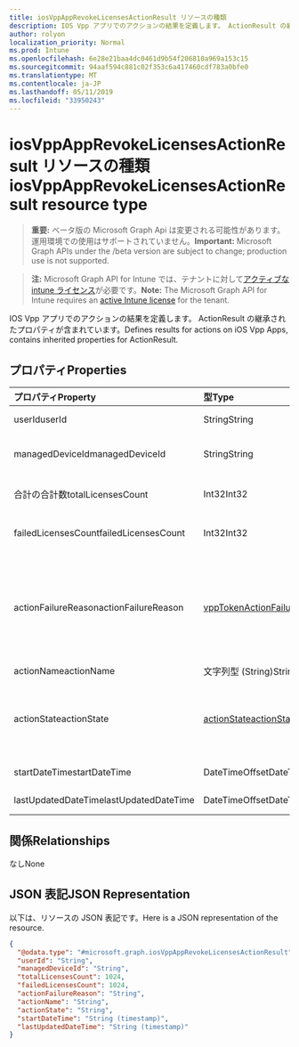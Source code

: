 ```yaml
---
title: iosVppAppRevokeLicensesActionResult リソースの種類
description: IOS Vpp アプリでのアクションの結果を定義します。 ActionResult の継承されたプロパティが含まれています。
author: rolyon
localization_priority: Normal
ms.prod: Intune
ms.openlocfilehash: 6e28e21baa4dc0461d9b54f206810a969a153c15
ms.sourcegitcommit: 94aaf594c881c02f353c6a417460cdf783a0bfe0
ms.translationtype: MT
ms.contentlocale: ja-JP
ms.lasthandoff: 05/11/2019
ms.locfileid: "33950243"
---
```

# <a name="iosvppapprevokelicensesactionresult-resource-type"></a><span data-ttu-id="5d0a1-103">iosVppAppRevokeLicensesActionResult リソースの種類</span><span class="sxs-lookup"><span data-stu-id="5d0a1-103">iosVppAppRevokeLicensesActionResult resource type</span></span>

> <span data-ttu-id="5d0a1-104">**重要:** ベータ版の Microsoft Graph Api は変更される可能性があります。運用環境での使用はサポートされていません。</span><span class="sxs-lookup"><span data-stu-id="5d0a1-104">**Important:** Microsoft Graph APIs under the /beta version are subject to change; production use is not supported.</span></span>

> <span data-ttu-id="5d0a1-105">**注:** Microsoft Graph API for Intune では、テナントに対して[アクティブな intune ライセンス](https://go.microsoft.com/fwlink/?linkid=839381)が必要です。</span><span class="sxs-lookup"><span data-stu-id="5d0a1-105">**Note:** The Microsoft Graph API for Intune requires an [active Intune license](https://go.microsoft.com/fwlink/?linkid=839381) for the tenant.</span></span>

<span data-ttu-id="5d0a1-106">IOS Vpp アプリでのアクションの結果を定義します。 ActionResult の継承されたプロパティが含まれています。</span><span class="sxs-lookup"><span data-stu-id="5d0a1-106">Defines results for actions on iOS Vpp Apps, contains inherited properties for ActionResult.</span></span>

## <a name="properties"></a><span data-ttu-id="5d0a1-107">プロパティ</span><span class="sxs-lookup"><span data-stu-id="5d0a1-107">Properties</span></span>
|<span data-ttu-id="5d0a1-108">プロパティ</span><span class="sxs-lookup"><span data-stu-id="5d0a1-108">Property</span></span>|<span data-ttu-id="5d0a1-109">型</span><span class="sxs-lookup"><span data-stu-id="5d0a1-109">Type</span></span>|<span data-ttu-id="5d0a1-110">説明</span><span class="sxs-lookup"><span data-stu-id="5d0a1-110">Description</span></span>|
|:---|:---|:---|
|<span data-ttu-id="5d0a1-111">userId</span><span class="sxs-lookup"><span data-stu-id="5d0a1-111">userId</span></span>|<span data-ttu-id="5d0a1-112">String</span><span class="sxs-lookup"><span data-stu-id="5d0a1-112">String</span></span>|<span data-ttu-id="5d0a1-113">アクションに関連付けられている UserId。</span><span class="sxs-lookup"><span data-stu-id="5d0a1-113">UserId associated with the action.</span></span>|
|<span data-ttu-id="5d0a1-114">managedDeviceId</span><span class="sxs-lookup"><span data-stu-id="5d0a1-114">managedDeviceId</span></span>|<span data-ttu-id="5d0a1-115">String</span><span class="sxs-lookup"><span data-stu-id="5d0a1-115">String</span></span>|<span data-ttu-id="5d0a1-116">アクションに関連付けられている DeviceId。</span><span class="sxs-lookup"><span data-stu-id="5d0a1-116">DeviceId associated with the action.</span></span>|
|<span data-ttu-id="5d0a1-117">合計の合計数</span><span class="sxs-lookup"><span data-stu-id="5d0a1-117">totalLicensesCount</span></span>|<span data-ttu-id="5d0a1-118">Int32</span><span class="sxs-lookup"><span data-stu-id="5d0a1-118">Int32</span></span>|<span data-ttu-id="5d0a1-119">取り消しが試行されたライセンスの数。</span><span class="sxs-lookup"><span data-stu-id="5d0a1-119">A count of the number of licenses for which revoke was attempted.</span></span>|
|<span data-ttu-id="5d0a1-120">failedLicensesCount</span><span class="sxs-lookup"><span data-stu-id="5d0a1-120">failedLicensesCount</span></span>|<span data-ttu-id="5d0a1-121">Int32</span><span class="sxs-lookup"><span data-stu-id="5d0a1-121">Int32</span></span>|<span data-ttu-id="5d0a1-122">失効に失敗したライセンスの数。</span><span class="sxs-lookup"><span data-stu-id="5d0a1-122">A count of the number of licenses for which revoke failed.</span></span>|
|<span data-ttu-id="5d0a1-123">actionFailureReason</span><span class="sxs-lookup"><span data-stu-id="5d0a1-123">actionFailureReason</span></span>|[<span data-ttu-id="5d0a1-124">vppTokenActionFailureReason</span><span class="sxs-lookup"><span data-stu-id="5d0a1-124">vppTokenActionFailureReason</span></span>](../resources/intune-shared-vpptokenactionfailurereason.md)|<span data-ttu-id="5d0a1-125">失効ライセンスの処理の失敗の理由。</span><span class="sxs-lookup"><span data-stu-id="5d0a1-125">The reason for the revoke licenses action failure.</span></span> <span data-ttu-id="5d0a1-126">可能な値は、`none`、`appleFailure`、`internalError`、`expiredVppToken`、`expiredApplePushNotificationCertificate` です。</span><span class="sxs-lookup"><span data-stu-id="5d0a1-126">Possible values are: `none`, `appleFailure`, `internalError`, `expiredVppToken`, `expiredApplePushNotificationCertificate`.</span></span>|
|<span data-ttu-id="5d0a1-127">actionName</span><span class="sxs-lookup"><span data-stu-id="5d0a1-127">actionName</span></span>|<span data-ttu-id="5d0a1-128">文字列型 (String)</span><span class="sxs-lookup"><span data-stu-id="5d0a1-128">String</span></span>|<span data-ttu-id="5d0a1-129">アクション名</span><span class="sxs-lookup"><span data-stu-id="5d0a1-129">Action name</span></span>|
|<span data-ttu-id="5d0a1-130">actionState</span><span class="sxs-lookup"><span data-stu-id="5d0a1-130">actionState</span></span>|[<span data-ttu-id="5d0a1-131">actionState</span><span class="sxs-lookup"><span data-stu-id="5d0a1-131">actionState</span></span>](../resources/intune-shared-actionstate.md)|<span data-ttu-id="5d0a1-132">アクションの状態。</span><span class="sxs-lookup"><span data-stu-id="5d0a1-132">State of the action.</span></span> <span data-ttu-id="5d0a1-133">可能な値は、`none`、`pending`、`canceled`、`active`、`done`、`failed`、`notSupported` です。</span><span class="sxs-lookup"><span data-stu-id="5d0a1-133">Possible values are: `none`, `pending`, `canceled`, `active`, `done`, `failed`, `notSupported`.</span></span>|
|<span data-ttu-id="5d0a1-134">startDateTime</span><span class="sxs-lookup"><span data-stu-id="5d0a1-134">startDateTime</span></span>|<span data-ttu-id="5d0a1-135">DateTimeOffset</span><span class="sxs-lookup"><span data-stu-id="5d0a1-135">DateTimeOffset</span></span>|<span data-ttu-id="5d0a1-136">アクションが開始された時刻</span><span class="sxs-lookup"><span data-stu-id="5d0a1-136">Time the action was initiated</span></span>|
|<span data-ttu-id="5d0a1-137">lastUpdatedDateTime</span><span class="sxs-lookup"><span data-stu-id="5d0a1-137">lastUpdatedDateTime</span></span>|<span data-ttu-id="5d0a1-138">DateTimeOffset</span><span class="sxs-lookup"><span data-stu-id="5d0a1-138">DateTimeOffset</span></span>|<span data-ttu-id="5d0a1-139">アクション状態の最終更新時刻</span><span class="sxs-lookup"><span data-stu-id="5d0a1-139">Time the action state was last updated</span></span>|

## <a name="relationships"></a><span data-ttu-id="5d0a1-140">関係</span><span class="sxs-lookup"><span data-stu-id="5d0a1-140">Relationships</span></span>
<span data-ttu-id="5d0a1-141">なし</span><span class="sxs-lookup"><span data-stu-id="5d0a1-141">None</span></span>

## <a name="json-representation"></a><span data-ttu-id="5d0a1-142">JSON 表記</span><span class="sxs-lookup"><span data-stu-id="5d0a1-142">JSON Representation</span></span>
<span data-ttu-id="5d0a1-143">以下は、リソースの JSON 表記です。</span><span class="sxs-lookup"><span data-stu-id="5d0a1-143">Here is a JSON representation of the resource.</span></span>
<!-- {
  "blockType": "resource",
  "@odata.type": "microsoft.graph.iosVppAppRevokeLicensesActionResult"
}
-->
``` json
{
  "@odata.type": "#microsoft.graph.iosVppAppRevokeLicensesActionResult",
  "userId": "String",
  "managedDeviceId": "String",
  "totalLicensesCount": 1024,
  "failedLicensesCount": 1024,
  "actionFailureReason": "String",
  "actionName": "String",
  "actionState": "String",
  "startDateTime": "String (timestamp)",
  "lastUpdatedDateTime": "String (timestamp)"
}
```




